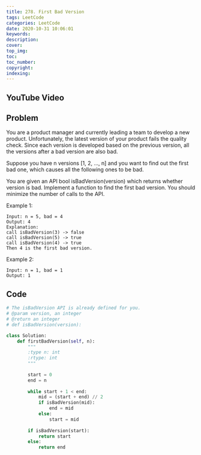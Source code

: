 ```yaml
---
title: 278. First Bad Version
tags: LeetCode
categories: LeetCode
date: 2020-10-31 10:06:01
keywords:
description:
cover:
top_img:
toc:
toc_number:
copyright:
indexing:
---
```

## YouTube Video


## Problem
You are a product manager and currently leading a team to develop a new product. Unfortunately, the latest version of your product fails the quality check. Since each version is developed based on the previous version, all the versions after a bad version are also bad.

Suppose you have n versions [1, 2, ..., n] and you want to find out the first bad one, which causes all the following ones to be bad.

You are given an API bool isBadVersion(version) which returns whether version is bad. Implement a function to find the first bad version. You should minimize the number of calls to the API.

 

Example 1:
```
Input: n = 5, bad = 4
Output: 4
Explanation:
call isBadVersion(3) -> false
call isBadVersion(5) -> true
call isBadVersion(4) -> true
Then 4 is the first bad version.
```
Example 2:
```
Input: n = 1, bad = 1
Output: 1
```
## Code
```python
# The isBadVersion API is already defined for you.
# @param version, an integer
# @return an integer
# def isBadVersion(version):

class Solution:
    def firstBadVersion(self, n):
        """
        :type n: int
        :rtype: int
        """
        
        start = 0
        end = n
        
        while start + 1 < end:
            mid = (start + end) // 2
            if isBadVersion(mid):
                end = mid
            else:
                start = mid
        
        if isBadVersion(start):
            return start
        else:
            return end
```